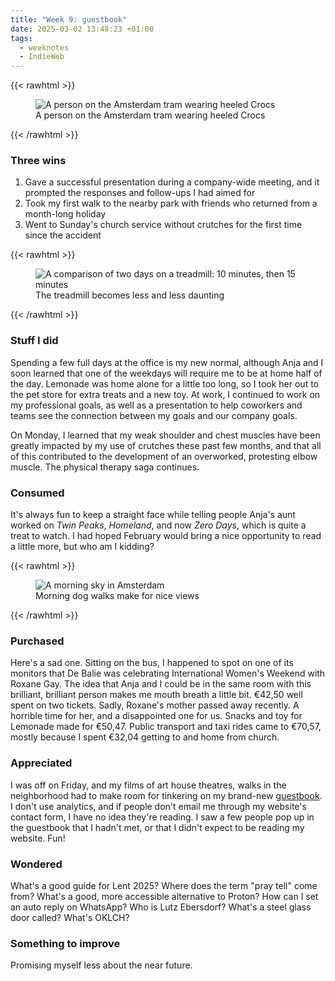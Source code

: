 ```yaml
---
title: "Week 9: guestbook"
date: 2025-03-02 13:48:23 +01:00
tags:
  - weeknotes
  - IndieWeb
---
```


{{< rawhtml >}}

<figure>
    <img src="/img/photos/2025-03-02_01.jpg"
         alt="A person on the Amsterdam tram wearing heeled Crocs">
    <figcaption>A person on the Amsterdam tram wearing heeled Crocs</figcaption>
</figure>
{{< /rawhtml >}}

### Three wins

1. Gave a successful presentation during a company-wide meeting, and it prompted the responses and follow-ups I had aimed for
2. Took my first walk to the nearby park with friends who returned from a month-long holiday
3. Went to Sunday's church service without crutches for the first time since the accident

<!--more-->

{{< rawhtml >}}

<figure>
    <img src="/img/photos/2025-03-02_02.jpg"
         alt="A comparison of two days on a treadmill: 10 minutes, then 15 minutes">
    <figcaption>The treadmill becomes less and less daunting</figcaption>
</figure>
{{< /rawhtml >}}

### Stuff I did

Spending a few full days at the office is my new normal, although Anja and I soon learned that one of the weekdays will require me to be at home half of the day. Lemonade was home alone for a little too long, so I took her out to the pet store for extra treats and a new toy. At work, I continued to work on my professional goals, as well as a presentation to help coworkers and teams see the connection between my goals and our company goals.

On Monday, I learned that my weak shoulder and chest muscles have been greatly impacted by my use of crutches these past few months, and that all of this contributed to the development of an overworked, protesting elbow muscle. The physical therapy saga continues.

### Consumed

It's always fun to keep a straight face while telling people Anja's aunt worked on _Twin Peaks_, _Homeland_, and now _Zero Days_, which is quite a treat to watch. I had hoped February would bring a nice opportunity to read a little more, but who am I kidding?

{{< rawhtml >}}

<figure>
    <img src="/img/photos/2025-03-02_03.jpg"
         alt="A morning sky in Amsterdam">
    <figcaption>Morning dog walks make for nice views</figcaption>
</figure>
{{< /rawhtml >}}

### Purchased

Here's a sad one. Sitting on the bus, I happened to spot on one of its monitors that De Balie was celebrating International Women's Weekend with Roxane Gay. The idea that Anja and I could be in the same room with this brilliant, brilliant person makes me mouth breath a little bit. €42,50 well spent on two tickets. Sadly, Roxane's mother passed away recently. A horrible time for her, and a disappointed one for us. Snacks and toy for Lemonade made for €50,47. Public transport and taxi rides came to €70,57, mostly because I spent €32,04 getting to and home from church.

### Appreciated

I was off on Friday, and my films of art house theatres, walks in the neighborhood had to make room for tinkering on my brand-new [guestbook](/guestbook). I don't use analytics, and if people don't email me through my website's contact form, I have no idea they're reading. I saw a few people pop up in the guestbook that I hadn't met, or that I didn't expect to be reading my website. Fun!

### Wondered

What's a good guide for Lent 2025? Where does the term "pray tell" come from? What's a good, more accessible alternative to Proton? How can I set an auto reply on WhatsApp? Who is Lutz Ebersdorf? What's a steel glass door called? What's OKLCH?

### Something to improve

Promising myself less about the near future.
